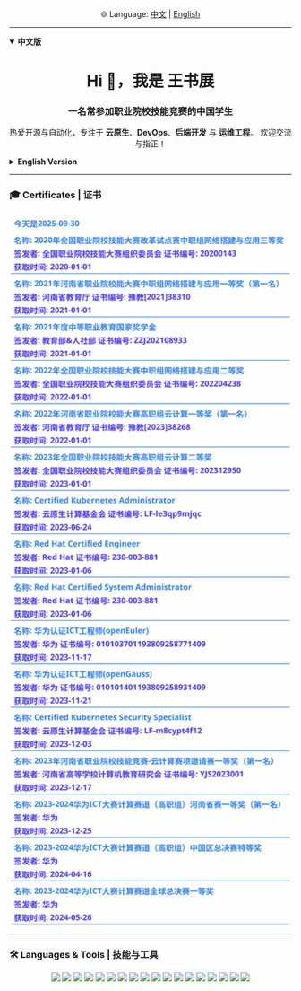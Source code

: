 <p align="center">
  🌐 Language: 
  <a href="#zh">中文</a> | 
  <a href="#en">English</a>
</p>

---

<details id="zh" open>
<summary><b>中文版</b></summary>

<h1 align="center">Hi 👋，我是 王书展</h1>
<h3 align="center">一名常参加职业院校技能竞赛的中国学生</h3>

<p align="center">
  热爱开源与自动化，专注于 <b>云原生</b>、<b>DevOps</b>、<b>后端开发</b> 与 <b>运维工程</b>。  
  欢迎交流与指正！
</p>

</details>

<details id="en">
<summary><b>English Version</b></summary>

<h1 align="center">Hi 👋, I'm Shuzhan Wang</h1>
<h3 align="center">A student from China, active in vocational skill competitions</h3>

<p align="center">
  Passionate about <b>open source</b> and <b>automation</b>.  
  Focused on <b>cloud-native</b>, <b>DevOps</b>, <b>backend development</b>, and <b>SRE/operations</b>.
</p>

</details>

---

### 🎓 Certificates | 证书
<p align="center">
  <picture>
    <source srcset="certs-dark.svg" media="(prefers-color-scheme: dark)" />
    <source srcset="certs.svg" media="(prefers-color-scheme: light), (prefers-color-scheme: no-preference)" />
    <img src="certs.svg" alt="Certificates preview" width="500" loading="lazy" />
  </picture>
</p>

---

### 🛠️ Languages & Tools | 技能与工具
<p align="center">
  <img src="https://cdn.jsdelivr.net/gh/devicons/devicon/icons/aws/aws-original.svg" width="36"/>
  <img src="https://cdn.jsdelivr.net/gh/devicons/devicon/icons/docker/docker-original.svg" width="36"/>
  <img src="https://cdn.jsdelivr.net/gh/devicons/devicon/icons/kubernetes/kubernetes-plain.svg" width="36"/>
  <img src="https://cdn.jsdelivr.net/gh/devicons/devicon/icons/linux/linux-original.svg" width="36"/>
  <img src="https://cdn.jsdelivr.net/gh/devicons/devicon/icons/jenkins/jenkins-original.svg" width="36"/>
  <img src="https://cdn.jsdelivr.net/gh/devicons/devicon/icons/go/go-original.svg" width="36"/>
  <img src="https://cdn.jsdelivr.net/gh/devicons/devicon/icons/java/java-original.svg" width="36"/>
  <img src="https://cdn.jsdelivr.net/gh/devicons/devicon/icons/python/python-original.svg" width="36"/>
  <img src="https://cdn.jsdelivr.net/gh/devicons/devicon/icons/javascript/javascript-original.svg" width="36"/>
  <img src="https://cdn.jsdelivr.net/gh/devicons/devicon/icons/php/php-original.svg" width="36"/>
  <img src="https://cdn.jsdelivr.net/gh/devicons/devicon/icons/mysql/mysql-original.svg" width="36"/>
  <img src="https://cdn.jsdelivr.net/gh/devicons/devicon/icons/postgresql/postgresql-original.svg" width="36"/>
  <img src="https://cdn.jsdelivr.net/gh/devicons/devicon/icons/mariadb/mariadb-original.svg" width="36"/>
  <img src="https://cdn.jsdelivr.net/gh/devicons/devicon/icons/sqlite/sqlite-original.svg" width="36"/>
  <img src="https://cdn.jsdelivr.net/gh/devicons/devicon/icons/redis/redis-original.svg" width="36"/>
  <img src="https://cdn.jsdelivr.net/gh/devicons/devicon/icons/django/django-plain.svg" width="36"/>
  <img src="https://cdn.jsdelivr.net/gh/devicons/devicon/icons/flask/flask-original.svg" width="36"/>
  <img src="https://cdn.jsdelivr.net/gh/devicons/devicon/icons/git/git-original.svg" width="36"/>
</p>
